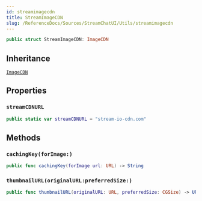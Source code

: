 ```yaml
---
id: streamimagecdn 
title: StreamImageCDN
slug: /ReferenceDocs/Sources/StreamChatUI/Utils/streamimagecdn
---
```


``` swift
public struct StreamImageCDN: ImageCDN 
```

## Inheritance

[`ImageCDN`](ImageCDN)

## Properties

### `streamCDNURL`

``` swift
public static var streamCDNURL = "stream-io-cdn.com"
```

## Methods

### `cachingKey(forImage:)`

``` swift
public func cachingKey(forImage url: URL) -> String 
```

### `thumbnailURL(originalURL:preferredSize:)`

``` swift
public func thumbnailURL(originalURL: URL, preferredSize: CGSize) -> URL 
```
